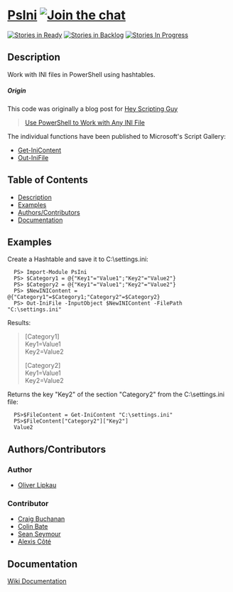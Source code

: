 # [PsIni](http://lipkau.github.io/PsIni/) [![Join the chat](https://badges.gitter.im/Join%20Chat.svg)](https://gitter.im/lipkau/PsIni?utm_source=badge&utm_medium=badge&utm_campaign=pr-badge&utm_content=badge)

[![Stories in Ready](https://badge.waffle.io/lipkau/PsIni.png?label=backlog&title=Backlog)](https://waffle.io/lipkau/PsIni) [![Stories in Backlog](https://badge.waffle.io/lipkau/PsIni.png?label=ready&title=Ready)](https://waffle.io/lipkau/PsIni) [![Stories In Progress](https://badge.waffle.io/lipkau/PsIni.png?label=in%20progress&title=In%20Progress)](https://waffle.io/lipkau/PsIni)

## Description

Work with INI files in PowerShell using hashtables.

##### Origin

This code was originally a blog post for [Hey Scripting Guy](http://blogs.technet.com/b/heyscriptingguy)
> [Use PowerShell to Work with Any INI File](http://blogs.technet.com/b/heyscriptingguy/archive/2011/08/20/use-powershell-to-work-with-any-ini-file.aspx)

The individual functions have been published to Microsoft's Script Gallery:
* [Get-IniContent](http://gallery.technet.microsoft.com/ea40c1ef-c856-434b-b8fb-ebd7a76e8d91)
* [Out-IniFile](http://gallery.technet.microsoft.com/scriptcenter/7d7c867f-026e-4620-bf32-eca99b4e42f4)

## Table of Contents

* [Description](#description)
* [Examples](#examples)
* [Authors/Contributors](#authorscontributors)
* [Documentation](#documentation)


## Examples

Create a Hashtable and save it to C:\settings.ini:

      PS> Import-Module PsIni
      PS> $Category1 = @{"Key1"="Value1";"Key2"="Value2"}
      PS> $Category2 = @{"Key1"="Value1";"Key2"="Value2"}
      PS> $NewINIContent = @{"Category1"=$Category1;"Category2"=$Category2}
      PS> Out-IniFile -InputObject $NewINIContent -FilePath "C:\settings.ini"

Results:

> [Category1]  
> Key1=Value1  
> Key2=Value2  
>   
> [Category2]  
> Key1=Value1  
> Key2=Value2  
 
Returns the key "Key2" of the section "Category2" from the C:\settings.ini file:

      PS>$FileContent = Get-IniContent "C:\settings.ini"
      PS>$FileContent["Category2"]["Key2"]
      Value2

## Authors/Contributors

### Author

 - [Oliver Lipkau](https://github.com/lipkau)

### Contributor

 - [Craig Buchanan](https://github.com/craibuc)  
 - [Colin Bate](https://github.com/colinbate)  
 - [Sean Seymour](https://github.com/seanjseymour)  
 - [Alexis Côté](https://github.com/popojargo)  

## Documentation

 [Wiki Documentation](https://github.com/lipkau/PsIni/wiki/)
